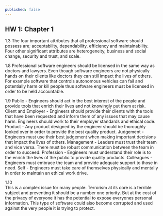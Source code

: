 ```yaml
---
published: false
---
```

## HW 1: Chapter 1

1.3	
The four important attributes that all professional software should possess are; acceptability, dependability, efficiency and maintainability.
Four other significant 	attributes are heterogeneity, business and social change, security and trust, and scale.

1.8	
Professional software engineers should be licensed in the same way as doctors and 		lawyers. Even though software engineers are not physically hands on their clients like 	doctors they can still impact the lives of others. For example software that controls 	autonomous vehicles can fail and potentially harm or kill people thus software engineers must be licensed in order to be held accountable.

1.9	
Public - Engineers should act in the best interest of the people and provide tools that enrich their lives and not knowingly put them at risk.
Client and Employer - Engineers should provide their clients with the tools that have been requested and inform them of any issues that may cause harm. Engineers should work to their employer standards and ethical code.
Product - Any product designed by the engineer should be thoroughly looked over in order to provide the best quality product.
Judgement - Engineers must use their best judgement when making important decisions that impact the lives of others.
Management - Leaders must trust their team and vice versa. There must be robust communication between the team in order to succeed.
Profession - Engineers must understand their role is to the enrich the lives of the public to provide quality products.
Colleagues - Engineers must embrace the team and provide adequate support to those in need.
Self - Engineers must take care of themselves physically and mentally in order to maintain an ethical work drive.

1.10	
This is a complex issue for many people. Terrorism at its core is a terrible subject and preventing it should be a number one priority. But at the cost of the privacy of everyone it has the potential to expose everyones personal information. This type of software could also become corrupted and used against the very people it is trying to protect.
